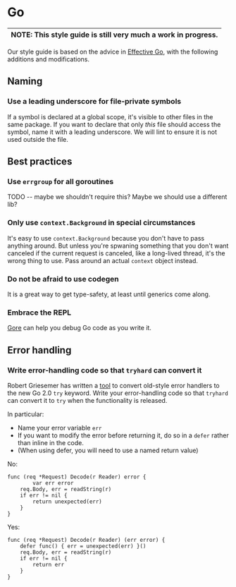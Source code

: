# Go

| **NOTE**: This style guide is still very much a work in progress. |
| ----------------------------------------------------------------- |

Our style guide is based on the advice in [Effective
Go](https://golang.org/doc/effective_go.html), with the following
additions and modifications.

## Naming

### Use a leading underscore for file-private symbols

If a symbol is declared at a global scope, it's visible to other files
in the same package.  If you want to declare that only _this_ file
should access the symbol, name it with a leading underscore.  We will
lint to ensure it is not used outside the file.


## Best practices

### Use `errgroup` for all goroutines

TODO -- maybe we shouldn't require this?  Maybe we should use a
different lib?

### Only use `context.Background` in special circumstances

It's easy to use `context.Background` because you don't have to pass
anything around.  But unless you're spwaning something that you don't
want canceled if the current request is canceled, like a long-lived
thread, it's the wrong thing to use.  Pass around an actual `context`
object instead.

### Do not be afraid to use codegen

It is a great way to get type-safety, at least until generics come
along.

### Embrace the REPL

[Gore](https://github.com/motemen/gore) can help you debug Go code as
you write it.


## Error handling

### Write error-handling code so that `tryhard` can convert it

Robert Griesemer has written a
[tool](https://github.com/griesemer/tryhard) to convert old-style
error handlers to the new Go 2.0 `try` keyword.  Write your
error-handling code so that `tryhard` can convert it to `try` when the
functionality is released.

In particular:

* Name your error variable `err`
* If you want to modify the error before returning it, do so in a
  `defer` rather than inline in the code.
* (When using defer, you will need to use a named return value)

No:
```
func (req *Request) Decode(r Reader) error {
        var err error
	req.Body, err = readString(r)
	if err != nil {
		return unexpected(err)
	}
}
```

Yes:
```
func (req *Request) Decode(r Reader) (err error) {
	defer func() { err = unexpected(err) }()
	req.Body, err = readString(r)
	if err != nil {
		return err
	}
}
```
